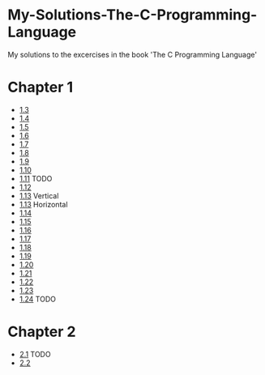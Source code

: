 # My-Solutions-The-C-Programming-Language
My solutions to the excercises in the book 'The C Programming Language'

# Chapter 1

* [1.3](https://github.com/kolaczyn/My-Solutions-The-C-Programming-Language/blob/master/1_3.c)
* [1.4](https://github.com/kolaczyn/My-Solutions-The-C-Programming-Language/blob/master/1_4.c)
* [1.5](https://github.com/kolaczyn/My-Solutions-The-C-Programming-Language/blob/master/1_5.c)
* [1.6](https://github.com/kolaczyn/My-Solutions-The-C-Programming-Language/blob/master/1_6.c)
* [1.7](https://github.com/kolaczyn/My-Solutions-The-C-Programming-Language/blob/master/1_7.c)
* [1.8](https://github.com/kolaczyn/My-Solutions-The-C-Programming-Language/blob/master/1_8.c)
* [1.9](https://github.com/kolaczyn/My-Solutions-The-C-Programming-Language/blob/master/1_9.c)
* [1.10](https://github.com/kolaczyn/My-Solutions-The-C-Programming-Language/blob/master/1_10.c)
* [1.11](https://github.com/kolaczyn/My-Solutions-The-C-Programming-Language/blob/master/1_11.c) TODO
* [1.12](https://github.com/kolaczyn/My-Solutions-The-C-Programming-Language/blob/master/1_12.c)
* [1.13](https://github.com/kolaczyn/My-Solutions-The-C-Programming-Language/blob/master/1_13_1.c) Vertical
* [1.13](https://github.com/kolaczyn/My-Solutions-The-C-Programming-Language/blob/master/1_13_2.c) Horizontal
* [1.14](https://github.com/kolaczyn/My-Solutions-The-C-Programming-Language/blob/master/1_14.c)
* [1.15](https://github.com/kolaczyn/My-Solutions-The-C-Programming-Language/blob/master/1_15.c)
* [1.16](https://github.com/kolaczyn/My-Solutions-The-C-Programming-Language/blob/master/1_16.c)
* [1.17](https://github.com/kolaczyn/My-Solutions-The-C-Programming-Language/blob/master/1_17.c)
* [1.18](https://github.com/kolaczyn/My-Solutions-The-C-Programming-Language/blob/master/1_18.c)
* [1.19](https://github.com/kolaczyn/My-Solutions-The-C-Programming-Language/blob/master/1_19.c)
* [1.20](https://github.com/kolaczyn/My-Solutions-The-C-Programming-Language/blob/master/1_20.c)
* [1.21](https://github.com/kolaczyn/My-Solutions-The-C-Programming-Language/blob/master/1_21.c)
* [1.22](https://github.com/kolaczyn/My-Solutions-The-C-Programming-Language/blob/master/1_22.c)
* [1.23](https://github.com/kolaczyn/My-Solutions-The-C-Programming-Language/blob/master/1_23.c)
* [1.24](https://github.com/kolaczyn/My-Solutions-The-C-Programming-Language/blob/master/1_20.c) TODO

# Chapter 2

* [2.1](https://github.com/kolaczyn/My-Solutions-The-C-Programming-Language/blob/master/2_1.c) TODO
* [2.2](https://github.com/kolaczyn/My-Solutions-The-C-Programming-Language/blob/master/2_2.c)
